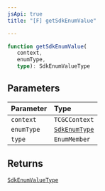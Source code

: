 ```yaml
---
jsApi: true
title: "[F] getSdkEnumValue"

---
```

```ts
function getSdkEnumValue(
   context, 
   enumType, 
   type): SdkEnumValueType
```

## Parameters

| Parameter | Type |
| :------ | :------ |
| `context` | `TCGCContext` |
| `enumType` | [`SdkEnumType`](../interfaces/SdkEnumType.md) |
| `type` | `EnumMember` |

## Returns

[`SdkEnumValueType`](../interfaces/SdkEnumValueType.md)
